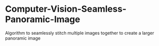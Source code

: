 # Computer-Vision-Seamless-Panoramic-Image
Algorithm to seamlessly stitch multiple images together to create a larger panoramic image
